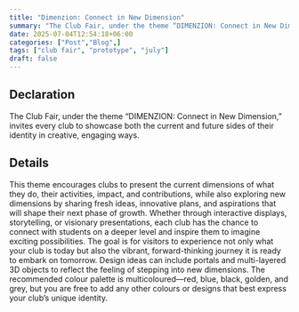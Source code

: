 ```yaml
---
title: "Dimenzion: Connect in New Dimension"
summary: "The Club Fair, under the theme “DIMENZION: Connect in New Dimension,” invites every club to showcase."
date: 2025-07-04T12:54:18+06:00
categories: ["Post","Blog",]
tags: ["club fair", "prototype", "july"]
draft: false
---
```


## Declaration
The Club Fair, under the theme “DIMENZION: Connect in New Dimension,” invites every club to showcase both the current and future sides of their identity in creative, engaging ways. 

## Details
This theme encourages clubs to present the current dimensions of what they do, their activities, impact, and contributions, while also exploring new dimensions by sharing fresh ideas, innovative plans, and aspirations that will shape their next phase of growth. Whether through interactive displays, storytelling, or visionary presentations, each club has the chance to connect with students on a deeper level and inspire them to imagine exciting possibilities. The goal is for visitors to experience not only what your club is today but also the vibrant, forward-thinking journey it is ready to embark on tomorrow. Design ideas can include portals and multi-layered 3D objects to reflect the feeling of stepping into new dimensions. The recommended colour palette is multicoloured—red, blue, black, golden, and grey, but you are free to add any other colours or designs that best express your club’s unique identity.
